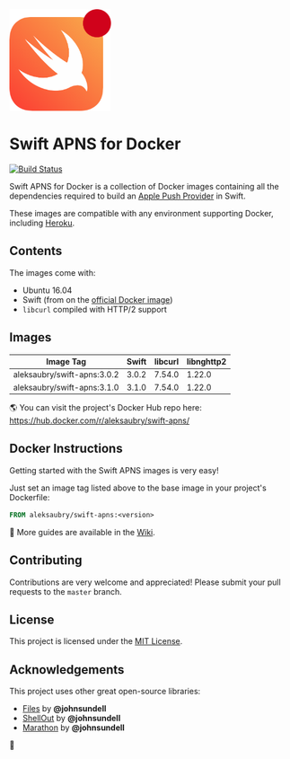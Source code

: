 <img src="https://raw.githubusercontent.com/alexaubry/docker-swift-apns/master/.github/apns-logo.png" width="181" height="181"/>

# Swift APNS for Docker

[![Build Status](https://travis-ci.org/alexaubry/docker-swift-apns.svg?branch=master)](https://travis-ci.org/alexaubry/docker-swift-apns)

Swift APNS for Docker is a collection of Docker images containing all the dependencies required to build an [Apple Push Provider](https://developer.apple.com/library/content/documentation/NetworkingInternet/Conceptual/RemoteNotificationsPG/APNSOverview.html) in Swift.

These images are compatible with any environment supporting Docker, including [Heroku](https://devcenter.heroku.com/articles/container-registry-and-runtime).

## Contents

The images come with:

- Ubuntu 16.04
- Swift (from on the [official Docker image](https://hub.docker.com/_/swift/))
- `libcurl` compiled with HTTP/2 support

## Images

| Image Tag                   | Swift | libcurl | libnghttp2 |
|-----------------------------|-------|---------|------------|
| aleksaubry/swift-apns:3.0.2 | 3.0.2 | 7.54.0  | 1.22.0     |
| aleksaubry/swift-apns:3.1.0 | 3.1.0 | 7.54.0  | 1.22.0     |

&#x1F30E;  You can visit the project's Docker Hub repo here: https://hub.docker.com/r/aleksaubry/swift-apns/ 

## Docker Instructions

Getting started with the Swift APNS images is very easy!

Just set an image tag listed above to the base image in your project's Dockerfile:

```dockerfile
FROM aleksaubry/swift-apns:<version>
```

&#x1F4D6;  More guides are available in the [Wiki](https://github.com/alexaubry/docker-swift-apns/wiki).

## Contributing

Contributions are very welcome and appreciated! Please submit your pull requests to the `master` branch.

## License

This project is licensed under the [MIT License](LICENSE.md).

## Acknowledgements

This project uses other great open-source libraries:

- [Files](https://github.com/JohnSundell/Files) by **@johnsundell**
- [ShellOut](https://github.com/JohnSundell/ShellOut) by **@johnsundell**
- [Marathon](https://github.com/JohnSundell/Marathon) by **@johnsundell**

&#x1F433;